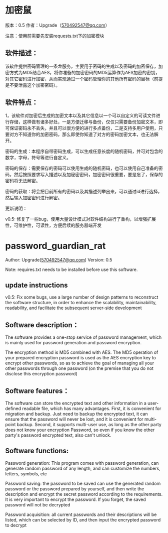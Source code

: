 # 加密鼠
版本：0.5
作者：Upgrade（570492547@qq.com）

注意：使用前需要先安装requests.txt下的加密模块

## 软件描述：
该软件提供密码管理的一条龙服务，主要用于密码的生成以及密码的加密保存，加密方式为MD5结合AES，将你准备的加密密码的MD5运算作为AES加密的密钥，对其它密码进行加密，从而实现通过一个密码管理你的其他所有密码的目标（前提是不要泄露这个加密密码）。

## 软件特点：
1，该软件对加密后生成的加密文本以及其它信息以一个可以自定义的可读文件进行存储，这样做有诸多好处，一是方便迁移与备份，仅仅只需要备份加密文本，即可保证密码永不丢失，并且可以很方便的进行多点备份，二是支持多用户使用，只要对方不知道你的加密密码，那么即使你知道了对方的密码加密文本，也无法解开。

密码的生成：本程序自带密码生成，可以生成任意长度的随机密码，并可对包含的数字，字母，符号等进行自定义。

密码的保存：需要保存的密码可以使用生成的随机密码，也可以使用自己准备的密码，然后按照要求写入描述以及加秘密密码，加密密码很重要，要是忘了，保存的密码将无法解密。

密码的获取：将会把目前所有的密码以及其描述列举出来，可以通过id进行选择，然后输入加密密码进行解密。

更新说明：

v0.5:
修复了一些bug，使用大量设计模式对软件结构进行了重构，以增强扩展性，可维护性，可读性，方便后续的服务器端开发


# password_guardian_rat
Author: Upgrade(570492547@qq.com)
Version: 0.5

Note: requires.txt needs to be installed before use this software.

## update instructions

v0.5:
Fix some bugs, use a large number of design patterns to reconstruct the software structure, in order to enhance the scalability, maintainability, readability, and facilitate the subsequent server-side development

## Software description：

The software provides a one-stop service of password management, which is mainly used for password generation and password encryption. 

The encryption method is MD5 combined with AES. The MD5 operation of your prepared encryption password is used as the AES encryption key to encrypt other passwords, so as to achieve the goal of managing all your other passwords through one password (on the premise that you do not disclose this encryption password)

## Software features：

The software can store the encrypted text and other information in a user-defined readable file, which has many advantages. First, it is convenient for migration and backup. Just need to backup the encrypted text, it can ensure that the password will never be lost, and it is convenient for multi-point backup. Second, it supports multi-user use, as long as the other party does not know your encryption Password, so even if you know the other party's password encrypted text, also can't unlock.

## Software functions:

Password generation: This program comes with password generation, can generate random password of any length, and can customize the numbers, letters, symbols, etc

Password saving: the password to be saved can use the generated random password or the password prepared by yourself, and then write the description and encrypt the secret password according to the requirements. It is very important to encrypt the password. If you forget, the saved password will not be decrypted

Password acquisition: all current passwords and their descriptions will be listed, which can be selected by ID, and then input the encrypted password to decrypt


